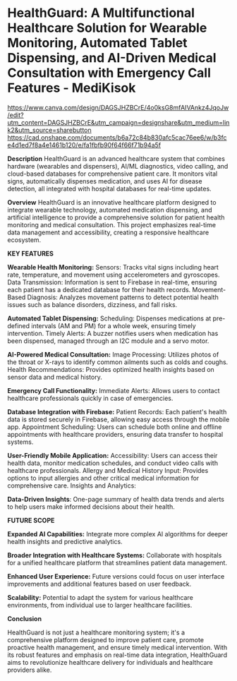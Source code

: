 # HealthGuard: A Multifunctional Healthcare Solution for Wearable Monitoring, Automated Tablet Dispensing, and AI-Driven Medical Consultation with Emergency Call Features - MediKisok

https://www.canva.com/design/DAGSJHZBCrE/4o0ksG8mfAIVAnkz4JqoJw/edit?utm_content=DAGSJHZBCrE&utm_campaign=designshare&utm_medium=link2&utm_source=sharebutton
https://cad.onshape.com/documents/b6a72c84b830afc5cac76ee6/w/b3fce4d1ed7f8a4e1461b120/e/fa1fbfb90f64f66f71b94a5f

**Description**
HealthGuard is an advanced healthcare system that combines hardware (wearables and dispensers), AI/ML diagnostics, video calling, and cloud-based databases for comprehensive patient care. It monitors vital signs, automatically dispenses medication, and uses AI for disease detection, all integrated with hospital databases for real-time updates.


**Overview**
HealthGuard is an innovative healthcare platform designed to integrate wearable technology, automated medication dispensing, and artificial intelligence to provide a comprehensive solution for patient health monitoring and medical consultation. This project emphasizes real-time data management and accessibility, creating a responsive healthcare ecosystem.


**KEY FEATURES**

**Wearable Health Monitoring:**
Sensors: Tracks vital signs including heart rate, temperature, and movement using accelerometers and gyroscopes.
Data Transmission: Information is sent to Firebase in real-time, ensuring each patient has a dedicated database for their health records.
Movement-Based Diagnosis: Analyzes movement patterns to detect potential health issues such as balance disorders, dizziness, and fall risks.

**Automated Tablet Dispensing:**
Scheduling: Dispenses medications at pre-defined intervals (AM and PM) for a whole week, ensuring timely intervention.
Timely Alerts: A buzzer notifies users when medication has been dispensed, managed through an I2C module and a servo motor.

**AI-Powered Medical Consultation:**
Image Processing: Utilizes photos of the throat or X-rays to identify common ailments such as colds and coughs.
Health Recommendations: Provides optimized health insights based on sensor data and medical history.

**Emergency Call Functionality:**
Immediate Alerts: Allows users to contact healthcare professionals quickly in case of emergencies.

**Database Integration with Firebase:**
Patient Records: Each patient's health data is stored securely in Firebase, allowing easy access through the mobile app.
Appointment Scheduling: Users can schedule both online and offline appointments with healthcare providers, ensuring data transfer to hospital systems.

**User-Friendly Mobile Application:**
Accessibility: Users can access their health data, monitor medication schedules, and conduct video calls with healthcare professionals.
Allergy and Medical History Input: Provides options to input allergies and other critical medical information for comprehensive care.
Insights and Analytics:

**Data-Driven Insights**: One-page summary of health data trends and alerts to help users make informed decisions about their health.


**FUTURE SCOPE**

**Expanded AI Capabilities:** Integrate more complex AI algorithms for deeper health insights and predictive analytics.

**Broader Integration with Healthcare Systems:** Collaborate with hospitals for a unified healthcare platform that streamlines patient data management.

**Enhanced User Experience:** Future versions could focus on user interface improvements and additional features based on user feedback.

**Scalability:** Potential to adapt the system for various healthcare environments, from individual use to larger healthcare facilities.

**Conclusion**

HealthGuard is not just a healthcare monitoring system; it's a comprehensive platform designed to improve patient care, promote proactive health management, and ensure timely medical intervention. With its robust features and emphasis on real-time data integration, HealthGuard aims to revolutionize healthcare delivery for individuals and healthcare providers alike.
